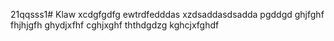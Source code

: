 21qqsss1# Klaw
xcdgfgdfg
ewtrdfedddas
xzdsaddasdsadda
pgddgd
ghjfghf
fhjhjgfh
ghydjxfhf
cghjxghf
ththdgdzg
kghcjxfghdf
